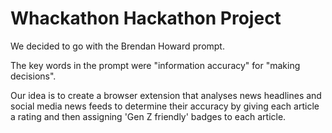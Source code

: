 # Whackathon Hackathon Project

We decided to go with the Brendan Howard prompt.

The key words in the prompt were "information accuracy" for "making decisions".

Our idea is to create a browser extension that analyses news headlines and social media news feeds to determine their accuracy by giving each article a rating and then assigning 'Gen Z friendly' badges to each article.
